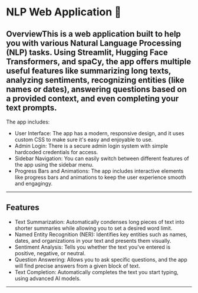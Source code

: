 # NLP Web Application 🚀

## OverviewThis is a web application built to help you with various Natural Language Processing (NLP) tasks. Using Streamlit, Hugging Face Transformers, and spaCy, the app offers multiple useful features like summarizing long texts, analyzing sentiments, recognizing entities (like names or dates), answering questions based on a provided context, and even completing your text prompts.

The app includes:
- User Interface: The app has a modern, responsive design, and it uses custom CSS to make sure it's easy and enjoyable to use.
- Admin Login: There is a secure admin login system with simple hardcoded credentials for access.
- Sidebar Navigation: You can easily switch between different features of the app using the sidebar menu.
- Progress Bars and Animations: The app includes interactive elements like progress bars and animations to keep the user experience smooth and engagingy.

---

## Features
- Text Summarization: Automatically condenses long pieces of text into shorter summaries while allowing you to set a desired word limit.
- Named Entity Recognition (NER): Identifies key entities such as names, dates, and organizations in your text and presents them visually.
- Sentiment Analysis: Tells you whether the text you've entered is positive, negative, or neutral.
- Question Answering: Allows you to ask specific questions, and the app will find precise answers from a given block of text.
- Text Completion: Automatically completes the text you start typing, using advanced AI models.

---
